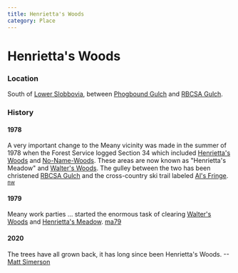```yaml
---
title: Henrietta's Woods
category: Place
---
```

# Henrietta's Woods
### Location

South of [Lower Slobbovia](/Run/Lower-Slobbovia), between [Phogbound Gulch](/Area/Phogbound-Gulch) and [RBCSA Gulch](/Area/RBCSA-Gulch).

### History

#### 1978

A very important change to the Meany vicinity was made in the summer of 1978 when the Forest Service logged Section 34 which included [Henrietta's Woods](/Run/Henrietta's-Woods) and [No-Name-Woods](No-Name-Woods). These areas are now known as "Henrietta's Meadow" and [Walter's Woods](/Run/Walter's-Woods). The gulley between the two has been christened [RBCSA Gulch](/Area/RBCSA-Gulch) and the cross-country ski trail labeled [Al's Fringe](/Run/Al's-Fringe). <sup>[nw][]</sup>

#### 1979

Meany work parties ... started the enormous task of clearing [Walter's Woods](/Run/Walter's-Woods) and [Henrietta's Meadow](/Run/Henrietta's-Meadow). [ma79][]

#### 2020

The trees have all grown back, it has long since been Henrietta's Woods. --[Matt Simerson](/Person/Matt-Simerson)



[ma78]: Mountaineer-Annual#1978
[ma79]: Mountaineer-Annual#1979
[map]: Meany-Map
[nw]: Names-Walt "Meany Names by Walter Little, 1984"
